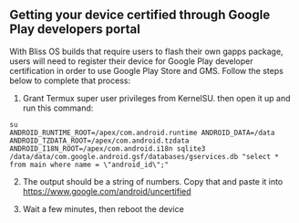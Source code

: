 ## Getting your device certified through Google Play developers portal

With Bliss OS builds that require users to flash their own gapps package, users will need to register their device for Google Play developer certification in order to use Google Play Store and GMS. 
Follow the steps below to complete that process:

 1) Grant Termux super user privileges from KernelSU. then open it up and run this command:
 ```
su
ANDROID_RUNTIME_ROOT=/apex/com.android.runtime ANDROID_DATA=/data ANDROID_TZDATA_ROOT=/apex/com.android.tzdata ANDROID_I18N_ROOT=/apex/com.android.i18n sqlite3 /data/data/com.google.android.gsf/databases/gservices.db "select * from main where name = \"android_id\";"
 ```
 
 2) The output should be a string of numbers. Copy that and paste it into https://www.google.com/android/uncertified 

 3) Wait a few minutes, then reboot the device
